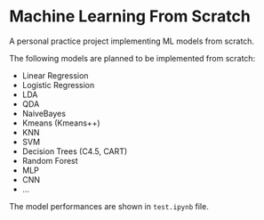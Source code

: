 # Machine Learning From Scratch

A personal practice project implementing ML models from scratch.

The following models are planned to be implemented from scratch:
* Linear Regression
* Logistic Regression
* LDA
* QDA
* NaiveBayes
* Kmeans (Kmeans++)
* KNN
* SVM
* Decision Trees (C4.5, CART)
* Random Forest
* MLP
* CNN
* ...

The model performances are shown in `test.ipynb` file.